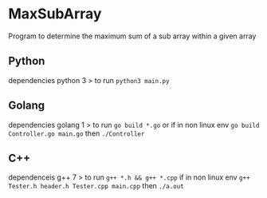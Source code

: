 # MaxSubArray
Program to determine the maximum sum of a sub array within a given array

## Python
dependencies python 3 >
to run 
```python3 main.py```

## Golang
dependencies golang 1 >
to run
```go build *.go``` or if in non linux env ``` go build Controller.go main.go ``` 
then ```./Controller``` 

## C++
dependenceis g++ 7 > 
to run
```g++ *.h && g++ *.cpp``` if in non linux env ```g++ Tester.h header.h Tester.cpp main.cpp```
then ```./a.out```
